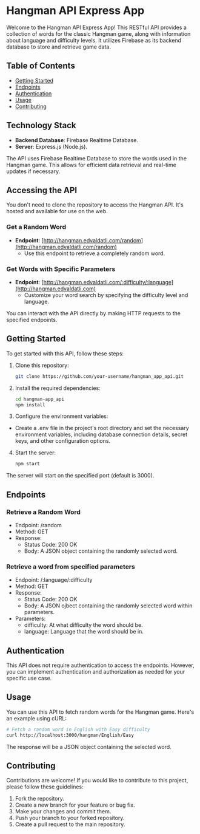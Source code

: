 # Hangman API Express App

Welcome to the Hangman API Express App! This RESTful API provides a collection of words for the classic Hangman game, along with information about language and difficulty levels. It utilizes Firebase as its backend database to store and retrieve game data.

## Table of Contents

- [Getting Started](#getting-started)
- [Endpoints](#endpoints)
- [Authentication](#authentication)
- [Usage](#usage)
- [Contributing](#contributing)

## Technology Stack
- **Backend Database**: Firebase Realtime Database.
- **Server**: Express.js (Node.js).

The API uses Firebase Realtime Database to store the words used in the Hangman game. This allows for efficient data retrieval and real-time updates if necessary.

## Accessing the API

You don't need to clone the repository to access the Hangman API. It's hosted and available for use on the web.

### Get a Random Word
- **Endpoint**: [http://hangman.edvaldatli.com/random](http://hangman.edvaldatli.com/random)
  - Use this endpoint to retrieve a completely random word.
### Get Words with Specific Parameters
- **Endpoint**: [http://hangman.edvaldatli.com/:difficulty/:language](http://hangman.edvaldatli.com)
  - Customize your word search by specifying the difficulty level and language.

You can interact with the API directly by making HTTP requests to the specified endpoints.

## Getting Started

To get started with this API, follow these steps:

1. Clone this repository:

   ```bash
   git clone https://github.com/your-username/hangman_app_api.git
   ```
2. Install the required dependencies:

    ```bash
    cd hangman-app_api
    npm install
    ```

3. Configure the environment variables:

 - Create a .env file in the project's root directory and set the necessary environment variables, including database connection details, secret keys, and other configuration options.

4. Start the server:

    ```bash
    npm start
    ```
The server will start on the specified port (default is 3000).

## Endpoints
### Retrieve a Random Word
 - Endpoint: /random
 - Method: GET
 - Response:
   - Status Code: 200 OK
   - Body: A JSON object containing the randomly selected word.
### Retrieve a word from specified parameters
 - Endpoint: /:language/:difficulty
 - Method: GET
 - Response:
   - Status Code: 200 OK
   - Body: A JSON ojbect containing the randomly selected word within parameters.
 - Parameters:
   - difficulty: At what difficulty the word should be.
   - language: Language that the word should be in.
     
## Authentication
This API does not require authentication to access the endpoints. However, you can implement authentication and authorization as needed for your specific use case.

## Usage
You can use this API to fetch random words for the Hangman game. Here's an example using cURL:

```bash
# Fetch a random word in English with Easy difficulty
curl http://localhost:3000/hangman/English/Easy
```
The response will be a JSON object containing the selected word.

## Contributing
Contributions are welcome! If you would like to contribute to this project, please follow these guidelines:

1. Fork the repository.
2. Create a new branch for your feature or bug fix.
3. Make your changes and commit them.
4. Push your branch to your forked repository.
5. Create a pull request to the main repository.
